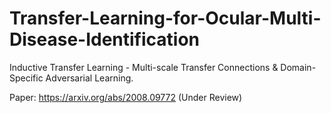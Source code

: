 # Transfer-Learning-for-Ocular-Multi-Disease-Identification
Inductive Transfer Learning - Multi-scale Transfer Connections &amp; Domain-Specific Adversarial Learning.

Paper: https://arxiv.org/abs/2008.09772 (Under Review)
